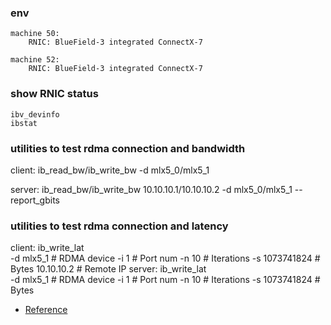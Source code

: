 ### env
```
machine 50:
    RNIC: BlueField-3 integrated ConnectX-7

machine 52:
    RNIC: BlueField-3 integrated ConnectX-7
```

### show RNIC status
```
ibv_devinfo
ibstat
```

### utilities to test rdma connection and bandwidth
client:
    ib_read_bw/ib_write_bw -d mlx5_0/mlx5_1

server:
    ib_read_bw/ib_write_bw 10.10.10.1/10.10.10.2 -d mlx5_0/mlx5_1 --report_gbits

### utilities to test rdma connection and latency
client:
    ib_write_lat       
        -d mlx5_1     # RDMA device
        -i 1          # Port num
        -n 10         # Iterations
        -s 1073741824 # Bytes
        10.10.10.2    # Remote IP
server:
    ib_write_lat       
        -d mlx5_1     # RDMA device
        -i 1          # Port num
        -n 10         # Iterations
        -s 1073741824 # Bytes

* [Reference](https://blog.csdn.net/essencelite/article/details/143898032)

